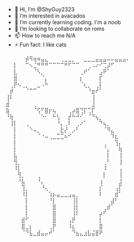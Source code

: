 - 👋 Hi, I’m @ShyGuy2323
- 👀 I’m interested in avacados
- 🌱 I’m currently learning coding. I'm a noob
- 💞️ I’m looking to collaborate on roms
- 📫 How to reach me N/A
- ⚡ Fun fact: I like cats

⠀⠀⠀⠀⠀⡾⠻⢶⠶⣤⣄⠀⠀⠀⢀⣀⣀⡀⠀⠀⣀⣀⣀⣤⣤⣤⠤⠤⣤⣤⣤⠄⠀
⠀⠀⡇⠀⠀⠉⠢⣈⠛⠛⠛⠉⠉⠉⠉⠛⠋⠉⠉⠀⠀⢀⠠⠔⠊⢉⡼⠋⠀⠀
⠀⠀⣇⠀⠀⠀⠀⠈⠣⡀⠀⠀⠀⠀⠀⠀⠀⠀⠀⢀⠞⠁⠀⠀⣠⠟⠁⠀⠀⠀
⠀⠀⣿⠀⠀⠀⠀⠀⠀⠈⡄⠀⠀⠀⠀⠀⠀⠀⠀⡆⠀⠀⠀⠀⡏⠀⠀⠀⠀⠀
⠀⢀⡟⠢⢀⡀⠀⠀⣀⠠⠓⠀⠀⠀⠀⠀⠀⠀⠀⠈⢆⡀⠀⢀⡇⠀⠀⠀⠀⠀
⠀⡾⠀⠀⠀⠈⠉⠉⠀⠀⠀⠀⠀⠀⠀⠀⠀⠀⠀⠀⠀⠘⣶⠞⠁⠀⠀⠀⠀⠀
⢸⠇⠀⠀⠀⠀⠀⠀⠀⠀⠀⠀⠀⠀⠀⠀⠀⠀⠀⠀⠀⠀⢸⠀⠀⠀⠀⠀⠀⠀
⣾⠀⠀⠀⠀⠀⠀⢀⠀⠀⠀⠀⠀⠀⠀⠀⠀⠀⠀⠀⠀⠀⣸⠀⠀⠀⠀⠀⠀⠀
⣷⠀⠀⠀⠀⠀⠀⠈⢫⠋⣿⡖⢦⠀⠀⠀⢀⡴⣿⢙⡏⢉⡏⠀⠀⠀⠀⠀⠀⠀
⠘⢷⠀⠀⠀⠀⠀⠀⠀⠑⠂⠀⠓⢣⠀⠀⡞⠓⠚⠊⠀⠈⠙⢦⡀⠀⠀⠀⠀⠀
⠀⢸⡇⠀⠀⢀⠀⠀⠀⠀⠀⠀⠀⠘⡄⢀⠇⠀⢀⠔⠁⠀⠀⠀⠙⢦⡀⠀⠀⠀
⠀⠀⡇⠀⠀⠀⠑⠤⡀⠀⠀⠀⠀⠀⣗⡜⠀⡠⠃⠀⠀⠀⠀⠀⠀⠈⠻⣄⠀⠀
⠀⠀⡇⠀⠀⠀⠀⠀⠈⠐⠤⢀⣀⣉⣉⠦⠊⠀⠀⠀⠀⠀⠀⠀⠀⠀⠀⠹⣆⠀
⠀⠀⡇⠀⠀⠀⠀⠀⠀⠀⠀⠀⠀⠀⠀⠀⠀⠀⠀⠀⠀⠀⠀⠀⠀⢀⠀⠀⢹⡄
⠀⠀⡇⠀⠀⠀⠀⠀⠀⠀⠀⠀⠀⠀⠀⠀⠀⠀⠀⠀⠀⠀⠀⠀⠀⠈⡄⠀⠀⢷
⠀⠀⣧⠀⠀⠀⠀⠀⠀⠀⠀⠀⠀⠀⠀⠀⠀⠀⠀⠀⠀⠀⠀⠀⠀⠀⡇⠀⠀⢸
⠀⠀⢻⡀⠀⠀⠀⠀⠀⠀⠀⠀⠀⠀⠀⠀⠀⠀⠀⠀⠀⠀⠀⠀⠀⢀⠃⠀⠀⢸
⠀⠀⠸⡇⠀⠀⠀⠀⠀⠀⠀⠀⠀⠀⠀⠀⠀⠀⠀⠀⠀⠀⠀⠀⠀⠸⠀⠀⠀⢠
⠀⠀⠀⢻⡀⠀⠀⠀⢀⠀⠀⠀⠀⠀⠀⠀⠀⠀⠀⠀⠀⠀⠀⠀⠀⡇⠀⠀⠀⢸
⠀⠀⠀⠘⣧⠀⠀⠀⠘⡄⠀⠀⠀⠀⠀⠀⠀⠀⠀⠀⠀⠀⠀⠀⢰⠀⠀⠀⠀⣸
⠀⠀⠀⠀⢹⡀⠀⠀⠀⠘⢄⠀⠀⠀⠀⠀⠀⠀⠀⠀⠀⠀⠀⠀⡎⠀⠀⠀⢠⡏
⠀⠀⠀⠀⠸⡇⠀⠀⠀⠀⠀⢱⡦⣤⣀⣀⣠⣤⡀⠀⠀⠀⠀⠀⠇⠀⠀⠀⣾⠁
⠀⠀⠀⠀⠀⡇⠀⠀⠀⠀⠀⠘⡇⠀⠀⠀⠀⢸⡇⠀⠀⠀⠀⠀⠀⠀⠀⣼⠃⠀
⠀⠀⠀⠀⠀⡇⠀⠀⠀⠀⠀⠀⣿⠀⠀⠀⠀⢸⡇⠀⠀⠀⠀⠀⠀⢀⡾⠁⠀⠀
⠀⠀⠀⠀⠀⡇⠀⠀⠀⠀⠀⠀⣿⠀⠀⠀⠀⢸⠇⠀⠀⠀⠀⠀⡴⠋⠀⠀⠀⠀
⠀⠀⠀⠀⣾⠋⠀⠀⠀⠀⠀⠀⣿⠀⠀⠀⢠⡟⠀⠀⠀⠀⠀⠀⡇⠀⠀⠀⠀⠀
⠀⠀⠀⠀⣿⣀⡆⠀⠀⠀⠀⢀⡟⠀⠀⠀⠸⣆⠀⠀⠀⠀⠀⠀⣿⠀⠀⠀⠀⠀
⠀⠀⠀⠀⠈⠙⣧⣀⣾⣤⡤⠞⠁⠀⠀⠀⠀⠙⣦⣄⣰⣧⣬⣿⠟⠀⠀⠀⠀⠀⠀⠀⠀⠀⠀⠀⠀⠀⠀⠀⠀⠀⠀⠀⠀⠀⠀⠀⠀
<!---
ShyGuy2323/ShyGuy2323 is a ✨ special ✨ repository because its `README.md` (this file) appears on your GitHub profile.
You can click the Preview link to take a look at your changes.
--->
